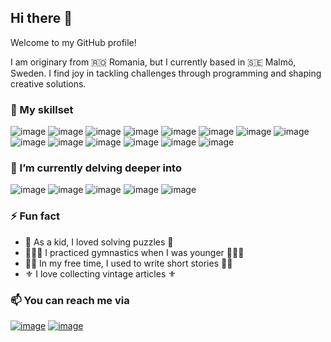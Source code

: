 ## Hi there 👋


Welcome to my GitHub profile!

I am originary from 🇷🇴 Romania, but I currently based in 🇸🇪 Malmö, Sweden. I find joy in tackling challenges through programming and shaping creative solutions.

### 🧰 My skillset

![image](https://img.shields.io/badge/React-20232A?style=for-the-badge&logo=react&logoColor=61DAFB)
![image](https://img.shields.io/badge/Redux-593D88?style=for-the-badge&logo=redux&logoColor=white)
![image](https://img.shields.io/badge/Redux%20saga-86D46B?style=for-the-badge&logo=redux%20saga&logoColor=999999)
![image](https://img.shields.io/badge/Sass-CC6699?style=for-the-badge&logo=sass&logoColor=white)
![image](https://img.shields.io/badge/Vite-B73BFE?style=for-the-badge&logo=vite&logoColor=FFD62E)
![image](https://img.shields.io/badge/styled--components-DB7093?style=for-the-badge&logo=styled-components&logoColor=white)
![image](https://img.shields.io/badge/npm-CB3837?style=for-the-badge&logo=npm&logoColor=white)
![image](https://img.shields.io/badge/firebase-ffca28?style=for-the-badge&logo=firebase&logoColor=black)
![image](https://img.shields.io/badge/Tailwind_CSS-38B2AC?style=for-the-badge&logo=tailwind-css&logoColor=white)
![image](https://img.shields.io/badge/Bootstrap-563D7C?style=for-the-badge&logo=bootstrap&logoColor=white)
![image](https://img.shields.io/badge/HTML5-E34F26?style=for-the-badge&logo=html5&logoColor=white)
![image](https://img.shields.io/badge/JavaScript-323330?style=for-the-badge&logo=javascript&logoColor=F7DF1E)
![image](https://img.shields.io/badge/CSS3-1572B6?style=for-the-badge&logo=css3&logoColor=white)
![image](https://img.shields.io/badge/TypeScript-007ACC?style=for-the-badge&logo=typescript&logoColor=white)



 ### 🌱 I’m currently delving deeper into

 ![image](https://img.shields.io/badge/GraphQl-E10098?style=for-the-badge&logo=graphql&logoColor=white)
 ![image](https://img.shields.io/badge/Node%20js-339933?style=for-the-badge&logo=nodedotjs&logoColor=white)
![image](https://img.shields.io/badge/Express%20js-000000?style=for-the-badge&logo=express&logoColor=white)
![image](https://img.shields.io/badge/Docker-2CA5E0?style=for-the-badge&logo=docker&logoColor=white)
![image](https://img.shields.io/badge/Postman-FF6C37?style=for-the-badge&logo=Postman&logoColor=white)

### ⚡ Fun fact

- 🧩 As a kid, I loved solving puzzles 🧩
- 🤸🏻‍♀️ I practiced gymnastics when I was younger 🤸🏻‍♀️
- ✍🏻 In my free time, I used to write short stories ✍🏻
- ⚜️ I love collecting vintage articles ⚜️

### 📫 You can reach me via

[![image](https://img.shields.io/badge/LinkedIn-0077B5?style=for-the-badge&logo=linkedin&logoColor=white)](https://www.linkedin.com/in/raluca-parvan)
[![image](https://img.shields.io/badge/Gmail-D14836?style=for-the-badge&logo=gmail&logoColor=white)](mailto:parvanraluca0@gmail.com)
<!--
![image](https://github-readme-activity-graph.vercel.app/graph?username=RalucP)
![image](https://github-profile-summary-cards.vercel.app/api/cards/profile-details?username=RalucP&theme=tokyonight)





**RalucP/RalucP** is a ✨ _special_ ✨ repository because its `README.md` (this file) appears on your GitHub profile.

Here are some ideas to get you started:

- 🔭 I’m currently working on ...
- 👯 I’m looking to collaborate on ...
- 🤔 I’m looking for help with ...
- 💬 Ask me about ...
- 😄 Pronouns: ...
- ⚡ Fun fact: ...
-->
